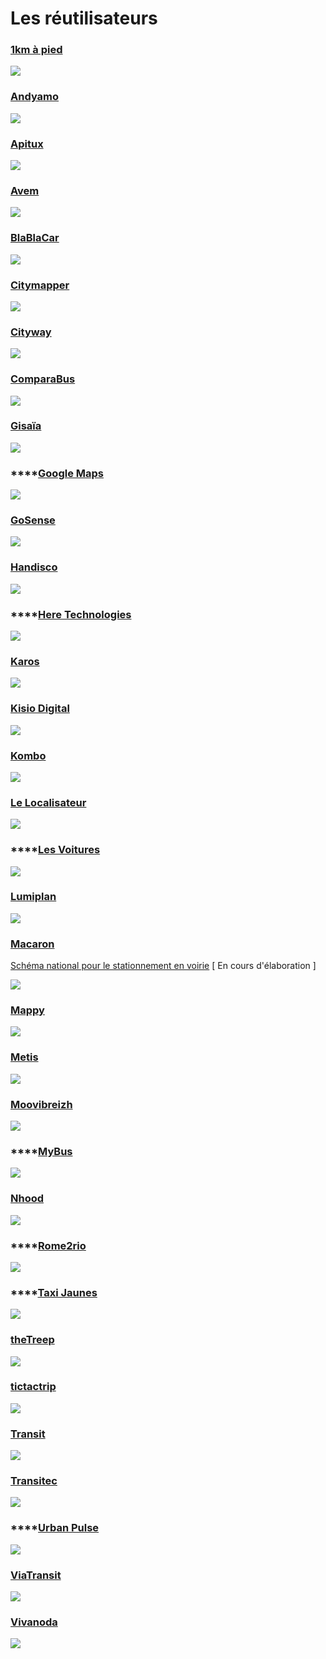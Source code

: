 # Les réutilisateurs

### [1km à pied](https://www.1kmapied.com/)

![](<../.gitbook/assets/image (79).png>)

### ****[**Andyamo**](http://www.andyamo.fr/)****

![](<../.gitbook/assets/image (87).png>)

### ****[**Apitux**](http://www.apitux.com/)****

![](../.gitbook/assets/logo-apitux.jpg)

### [Avem](https://www.avem.fr/)

![](../.gitbook/assets/logo.png)

### ****[**BlaBlaCar**](https://www.blablalines.com/)****

![](../.gitbook/assets/1.png)

### ****[**Citymapper**](https://citymapper.com/company)****

![](../.gitbook/assets/citymapper-1-.png)

### ****[**Cityway**](https://www.cityway.fr/)****

![](<../.gitbook/assets/image (77).png>)

### ****[**ComparaBus**](https://www.comparabus.com/)****

![](<../.gitbook/assets/comparabus\_logo (2).png>)

### ****[**Gisaïa**](https://gisaia.com/)****

****![](<../.gitbook/assets/image (182) (1) (1).png>)****

### ****[**Google Maps**](https://maps.google.fr/)

![](../.gitbook/assets/google-maps-logo.png)

### ****[**GoSense**](http://www.gosense.com/)****

![](<../.gitbook/assets/image (90).png>)

### ****[**Handisco**](https://handisco.com/)****

![](../.gitbook/assets/handisco-logo.png)

### ****[**Here Technologies**](https://www.here.com/)

![](<../.gitbook/assets/image (81).png>)

### ****[**Karos**](https://www.karos.fr/)****

![](../.gitbook/assets/karos-1-.png)

### ****[**Kisio Digital**](https://kisio.com/metiers/solutions-digitales/)****

![](../.gitbook/assets/kisio-digital-logo.png)

### [Kombo](https://www.kombo.co/)

![](../.gitbook/assets/new-kombo.png)

### [Le Localisateur](https://localisateur.org/)

![](../.gitbook/assets/localisateur.jpg)

### ****[**Les Voitures**](https://lesvoitures.fr/)

![](../.gitbook/assets/les-voitures-com-logo-1-.png)

### ****[**Lumiplan**](https://www.lumiplan.com/)****

![](../.gitbook/assets/lumiplan-logo.jpg)

### [Macaron](https://macaron.ai/)

[Schéma national pour le stationnement en voirie](https://github.com/macaron-ai/onstreet-parking-schema) \[ En cours d'élaboration ]

![](../.gitbook/assets/4.png)

### ****[**Mappy**](https://fr.mappy.com/)****

![](<../.gitbook/assets/Logos Transport.data.gouv.fr Facilitateursréutilisateurs (2).png>)

### ****[**Metis**](https://www.metis-reseaux.fr/)****

![](../.gitbook/assets/logo\_metis\_noir\_sans\_base-line.png)

### ****[**Moovibreizh**](https://www.moovibreizh.fr/)****

![](<../.gitbook/assets/Logos Transport.data.gouv.fr Facilitateursréutilisateurs (1).png>)

### ****[**MyBus**](https://www.mybus.io/)

![](<../.gitbook/assets/Logos Transport.data.gouv.fr Facilitateursréutilisateurs (3).png>)

### ****[**Nhood**](https://nhood.fr/fr)****

![](../.gitbook/assets/logo-lieux-en-mieux-droite-2-.png)

### ****[**Rome2rio**](https://www.rome2rio.com/)

![](../.gitbook/assets/rome2rio-logo.png)

### ****[**Taxi Jaunes**](https://taxisjaunes.fr/)

![](<../.gitbook/assets/image (88).png>)

### ****[**theTreep**](https://www.thetreep.com/)****

![](../.gitbook/assets/the-treep.png)

### ****[**tictactrip**](https://www.tictactrip.eu/)****

![](../.gitbook/assets/tictactrip.png)

### ****[**Transit**](https://transitapp.com/)****

![](../.gitbook/assets/transit-logo.png)

### ****[**Transitec**](https://transitec.net/fr/)****

![](<../.gitbook/assets/image (89).png>)

### ****[**Urban Pulse**](https://urbanpulse.fr/)

![](../.gitbook/assets/urban-pulse-logo.png)

### ****[**ViaTransit**](https://viatransit.fr/)****

![](../.gitbook/assets/new-viatransit.png)

### ****[**Vivanoda**](https://viatransit.fr/)****

![](<../.gitbook/assets/Logos Transport.data.gouv.fr Facilitateursréutilisateurs (4).png>)



